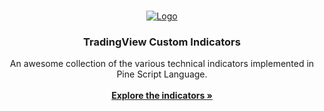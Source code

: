 
<!-- PROJECT LOGO -->
<br />
<p align="center">
  <a href="https://github.com/othneildrew/Best-README-Template">
    <img src="https://user-images.githubusercontent.com/3318070/59152912-ae18a680-8a3d-11e9-89c4-efea0a01c257.png" alt="Logo">
  </a>

  <h3 align="center">TradingView Custom Indicators</h3>

  <p align="center">
    An awesome collection of the various technical indicators implemented in Pine Script Language.
  
<br />
<br />
    <a href="https://github.com/othneildrew/Best-README-Template"><strong>Explore the indicators »</strong></a>
<br />
</p>



